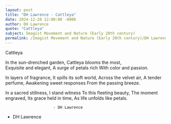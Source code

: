 ```yaml
---
layout: post
title: "DH Lawrence - Cattleya"
date: 2024-12-28 12:00:00 -0000
author: DH Lawrence
quote: "Cattleya"
subject: Imagist Movement and Nature (Early 20th century)
permalink: /Imagist Movement and Nature (Early 20th century)/DH Lawrence/DH Lawrence - Cattleya
---
```


Cattleya
  
In the sun-drenched garden,
Cattleya blooms the most,  
Exquisite and elegant,
A surge of petals rich
With color and passion.

In layers of fragrance,
It spills its soft world,
Across the velvet air,
A tender perfume,
Awakening sweet responses
From the passing breeze.

In a sacred stillness,
I stand witness
To this fleeting beauty,
The moment engraved,
Its grace held in time,
As life unfolds like petals.

                         - DH Lawrence  


- DH Lawrence
